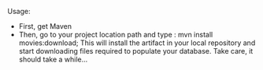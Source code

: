 Usage:
- First, get Maven
- Then, go to your project location path and type : 
mvn install movies:download;
This will install the artifact in your local repository and start downloading files required to populate your database. Take care, it should take a while...